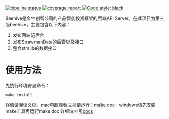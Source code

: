 [![pipeline status](https://gitlab.com/jinniu-stra/beehive3/badges/master/pipeline.svg)](https://gitlab.com/jinniu-stra/beehive3/commits/master)
[![coverage report](https://gitlab.com/jinniu-stra/beehive3/badges/master/coverage.svg)](https://gitlab.com/jinniu-stra/beehive3/commits/master)
[![Code style: black](https://img.shields.io/badge/code%20style-black-000000.svg)](https://github.com/ambv/black)

Beehive是金牛创智公司的产品智能投资框架的后端API Server。在此项目为第三版beehive，主要包含以下内容：

1. 发布网站前后台
2. 发布StrawmanData的后管以及接口
3. 整合stralib的数据接口

# 使用方法
先执行环境安装命令：
```
make install
```
详情请阅读文档。mac电脑观看文档请运行：make doc，windows请先安装make工具再运行make doc
详细文档见[docs](docs/)

